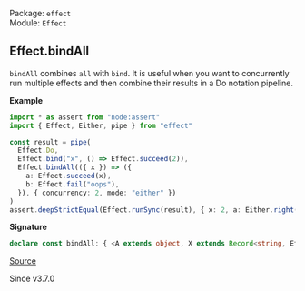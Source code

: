 Package: `effect`<br />
Module: `Effect`<br />

## Effect.bindAll

`bindAll` combines `all` with `bind`. It is useful
when you want to concurrently run multiple effects and then combine their
results in a Do notation pipeline.

**Example**

```ts
import * as assert from "node:assert"
import { Effect, Either, pipe } from "effect"

const result = pipe(
  Effect.Do,
  Effect.bind("x", () => Effect.succeed(2)),
  Effect.bindAll(({ x }) => ({
    a: Effect.succeed(x),
    b: Effect.fail("oops"),
  }), { concurrency: 2, mode: "either" })
)
assert.deepStrictEqual(Effect.runSync(result), { x: 2, a: Either.right(2), b: Either.left("oops") })
```

**Signature**

```ts
declare const bindAll: { <A extends object, X extends Record<string, Effect<any, any, any>>, O extends NoExcessProperties<{ readonly concurrency?: Concurrency | undefined; readonly batching?: boolean | "inherit" | undefined; readonly mode?: "default" | "validate" | "either" | undefined; readonly concurrentFinalizers?: boolean | undefined; }, O>>(f: (a: NoInfer<A>) => [Extract<keyof X, keyof A>] extends [never] ? X : `Duplicate keys`, options?: undefined | O): <E1, R1>(self: Effect<A, E1, R1>) => [All.ReturnObject<X, false, All.ExtractMode<O>>] extends [Effect<infer Success, infer Error, infer Context>] ? Effect<{ [K in keyof A | keyof Success]: K extends keyof A ? A[K] : K extends keyof Success ? Success[K] : never; }, E1 | Error, R1 | Context> : never; <A extends object, X extends Record<string, Effect<any, any, any>>, O extends NoExcessProperties<{ readonly concurrency?: Concurrency | undefined; readonly batching?: boolean | "inherit" | undefined; readonly mode?: "default" | "validate" | "either" | undefined; readonly concurrentFinalizers?: boolean | undefined; }, O>, E1, R1>(self: Effect<A, E1, R1>, f: (a: NoInfer<A>) => [Extract<keyof X, keyof A>] extends [never] ? X : `Duplicate keys`, options?: undefined | { readonly concurrency?: Concurrency | undefined; readonly batching?: boolean | "inherit" | undefined; readonly mode?: "default" | "validate" | "either" | undefined; readonly concurrentFinalizers?: boolean | undefined; }): [All.ReturnObject<X, false, All.ExtractMode<O>>] extends [Effect<infer Success, infer Error, infer Context>] ? Effect<{ [K in keyof A | keyof Success]: K extends keyof A ? A[K] : K extends keyof Success ? Success[K] : never; }, E1 | Error, R1 | Context> : never; }
```

[Source](https://github.com/Effect-TS/effect/tree/main/packages/effect/src/Effect.ts#L7893)

Since v3.7.0